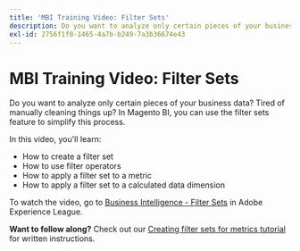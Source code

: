 ```yaml
---
title: 'MBI Training Video: Filter Sets'
description: Do you want to analyze only certain pieces of your business data? Tired of manually cleaning things up? In Magento BI, you can use the filter sets feature to simplify this process.
exl-id: 2756f1f0-1465-4a7b-b249-7a3b36674e43
---
```

# MBI Training Video: Filter Sets

Do you want to analyze only certain pieces of your business data? Tired of manually cleaning things up? In Magento BI, you can use the filter sets feature to simplify this process.

In this video, you'll learn:

* How to create a filter set
* How to use filter operators
* How to apply a filter set to a metric
* How to apply a filter set to a calculated data dimension

To watch the video, go to [Business Intelligence - Filter Sets](https://experienceleague.adobe.com/docs/commerce-learn/tutorials/business-intelligence/filter-sets.html) in Adobe Experience League.

 **Want to follow along?** Check out our [Creating filter sets for metrics tutorial](https://experienceleague.adobe.com/docs/commerce-business-intelligence/mbi/build/reports/ess-manage-data-filters.html) for written instructions.
